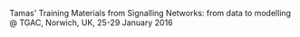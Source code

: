 Tamas' Training Materials from Signalling Networks: from data to modelling @ TGAC, Norwich, UK, 25-29 January 2016
